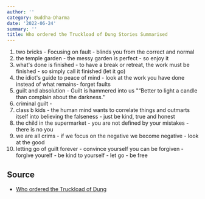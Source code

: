 ```yaml
---
author: ''
category: Buddha-Dharma
date: '2022-06-24'
summary: ''
title: Who ordered the Truckload of Dung Stories Summarised
---
```


1. two bricks - Focusing on fault - blinds you from the correct and normal
2. the temple garden - the messy garden is perfect - so enjoy it
3. what's done is finished - to have a break or retreat, the work must be finished - so simply call it finished (let it go)
4. the idiot's guide to peace of mind - look at the work you have done instead of what remains- forget faults
5. guilt and absolution - Guilt is hammered into us "“Better to light a candle than complain about the darkness."
6. criminal guilt - 
7. class b kids - the human mind wants to correlate things and outmarts itself into believing the falseness - just be kind, true and honest
8. the child in the supermarket - you are not defined by your mistakes  - there is no you
9. we are all crims - if we focus on the negative we become negative - look at the good
10. letting go of guilt forever - convince yourself you can be forgiven - forgive yourelf - be kind to yourself - let go - be free


## Source

* [ Who ordered the Truckload of Dung](https://www.goodreads.com/en/book/show/647579)